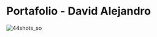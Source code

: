 # Portafolio - David Alejandro

![44shots_so](https://github.com/user-attachments/assets/ae28ccf1-bf11-43eb-b8f8-0e98fbb2ee89)

